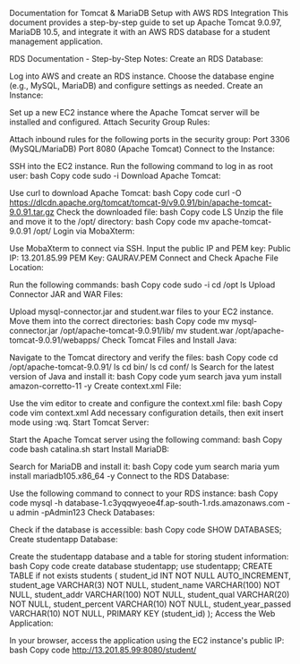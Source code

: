 Documentation for Tomcat & MariaDB Setup with AWS RDS Integration
This document provides a step-by-step guide to set up Apache Tomcat 9.0.97, MariaDB 10.5, and integrate it with an AWS RDS database for a student management application.

RDS Documentation - Step-by-Step Notes:
Create an RDS Database:

Log into AWS and create an RDS instance. Choose the database engine (e.g., MySQL, MariaDB) and configure settings as needed.
Create an Instance:

Set up a new EC2 instance where the Apache Tomcat server will be installed and configured.
Attach Security Group Rules:

Attach inbound rules for the following ports in the security group:
Port 3306 (MySQL/MariaDB)
Port 8080 (Apache Tomcat)
Connect to the Instance:

SSH into the EC2 instance. Run the following command to log in as root user:
bash
Copy code
sudo -i
Download Apache Tomcat:

Use curl to download Apache Tomcat:
bash
Copy code
curl -O https://dlcdn.apache.org/tomcat/tomcat-9/v9.0.91/bin/apache-tomcat-9.0.91.tar.gz
Check the downloaded file:
bash
Copy code
LS
Unzip the file and move it to the /opt/ directory:
bash
Copy code
mv apache-tomcat-9.0.91 /opt/
Login via MobaXterm:

Use MobaXterm to connect via SSH. Input the public IP and PEM key:
Public IP: 13.201.85.99
PEM Key: GAURAV.PEM
Connect and Check Apache File Location:

Run the following commands:
bash
Copy code
sudo -i
cd /opt
ls
Upload Connector JAR and WAR Files:

Upload mysql-connector.jar and student.war files to your EC2 instance.
Move them into the correct directories:
bash
Copy code
mv mysql-connector.jar /opt/apache-tomcat-9.0.91/lib/
mv student.war /opt/apache-tomcat-9.0.91/webapps/
Check Tomcat Files and Install Java:

Navigate to the Tomcat directory and verify the files:
bash
Copy code
cd /opt/apache-tomcat-9.0.91/
ls
cd bin/
ls
cd conf/
ls
Search for the latest version of Java and install it:
bash
Copy code
yum search java
yum install amazon-corretto-11 -y
Create context.xml File:

Use the vim editor to create and configure the context.xml file:
bash
Copy code
vim context.xml
Add necessary configuration details, then exit insert mode using :wq.
Start Tomcat Server:

Start the Apache Tomcat server using the following command:
bash
Copy code
bash catalina.sh start
Install MariaDB:

Search for MariaDB and install it:
bash
Copy code
yum search maria
yum install mariadb105.x86_64 -y
Connect to the RDS Database:

Use the following command to connect to your RDS instance:
bash
Copy code
mysql -h database-1.c3yqqwyeoe4f.ap-south-1.rds.amazonaws.com -u admin -pAdmin123
Check Databases:

Check if the database is accessible:
bash
Copy code
SHOW DATABASES;
Create studentapp Database:

Create the studentapp database and a table for storing student information:
bash
Copy code
create database studentapp;
use studentapp;
CREATE TABLE if not exists students (
  student_id INT NOT NULL AUTO_INCREMENT,
  student_age VARCHAR(3) NOT NULL,
  student_name VARCHAR(100) NOT NULL,
  student_addr VARCHAR(100) NOT NULL,
  student_qual VARCHAR(20) NOT NULL,
  student_percent VARCHAR(10) NOT NULL,
  student_year_passed VARCHAR(10) NOT NULL,
  PRIMARY KEY (student_id)
);
Access the Web Application:

In your browser, access the application using the EC2 instance's public IP:
bash
Copy code
http://13.201.85.99:8080/student/






